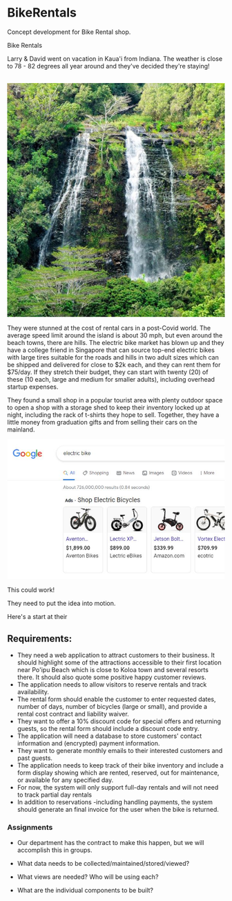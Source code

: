 # BikeRentals
Concept development for Bike Rental shop.

Bike Rentals


Larry & David went on vacation in Kaua'i from Indiana. The weather is close to 78 - 82 degrees all year around and they've decided they're staying!

 ![waterfall](https://raw.githubusercontent.com/uid100/BikeRentals/main/images/waterfall.JPG)

They were stunned at the cost of rental cars in a post-Covid world. The average speed limit around the island is about 30 mph, but even around the beach towns, there are hills. The electric bike market has blown up and they have a college friend in Singapore that can source top-end electric bikes with large tires suitable for the roads and hills in two adult sizes which can be shipped and delivered for close to $2k each, and they can rent them for $75/day. If they stretch their budget, they can start with twenty (20) of these (10 each, large and medium for smaller adults), including overhead startup expenses.

They found a small shop in a popular tourist area with plenty outdoor space to open a shop with a storage shed to keep their inventory locked up at night, including the rack of t-shirts they hope to sell. Together, they have a little money from graduation gifts and from selling their cars on the mainland.

![electric_bikes](https://raw.githubusercontent.com/uid100/BikeRentals/main/images/bikes.JPG)

This could work!


They need to put the idea into motion.

Here's a start at their 
## Requirements:

- They need a web application to attract customers to their business. It should highlight some of the attractions accessible to their first location near Po'ipu Beach which is close to Koloa town and several resorts there. It should also quote some positive happy customer reviews.
- The application needs to allow visitors to reserve rentals and track availability.
- The rental form should enable the customer to enter requested dates, number of days, number of bicycles (large or small), and provide a rental cost contract and liability waiver.
- They want to offer a 10% discount code for special offers and returning guests, so the rental form should include a discount code entry.
- The application will need a database to store customers' contact information and (encrypted) payment information.
- They want to generate monthly emails to their interested customers and past guests.
- The application needs to keep track of their bike inventory and include a form display showing which are rented, reserved, out for maintenance, or available for any specified day.
- For now, the system will only support full-day rentals and will not need to track partial day rentals
- In addition to reservations -including handling payments, the system should generate an final invoice for the user when the bike is returned.



### Assignments
- Our department has the contract to make this happen, but we will accomplish this in groups. 

- What data needs to be collected/maintained/stored/viewed?
- What views are needed? Who will be using each?
- What are the individual components to be built?

  
